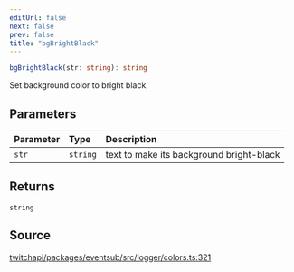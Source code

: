 ```yaml
---
editUrl: false
next: false
prev: false
title: "bgBrightBlack"
---
```


```ts
bgBrightBlack(str: string): string
```

Set background color to bright black.

## Parameters

| Parameter | Type | Description |
| :------ | :------ | :------ |
| `str` | `string` | text to make its background bright-black |

## Returns

`string`

## Source

[twitchapi/packages/eventsub/src/logger/colors.ts:321](https://github.com/pablornc/twitchapi//blob/f8a75ccd701e54db4c91e2b0128974da23f25d14/packages/eventsub/src/logger/colors.ts#L321)
